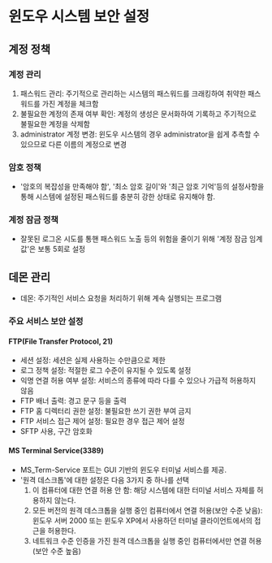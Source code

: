 # 윈도우 시스템 보안 설정  

## 계정 정책  

### 계정 관리  
1. 패스워드 관리: 주기적으로 관리하는 시스템의 패스워드를 크래킹하여 취약한 패스워드를 가진 계정을 체크함  
2. 불필요한 계정의 존재 여부 확인: 계정의 생성은 문서화하여 기록하고 주기적으로 불필요한 계정을 삭제함  
3. administrator 계정 변경: 윈도우 시스템의 경우 administrator을 쉽게 추측할 수 있으므로 다른 이름의 계정으로 변경  

### 암호 정책  
- '암호의 복잡성을 만족해야 함', '최소 암호 길이'와 '최근 암호 기억'등의 설정사항을 통해 시스템에 설정된 패스워드를 충분히 강한 상태로 유지해야 함.  

### 계정 잠금 정책  
- 잘못된 로그온 시도를 통핸 패스워드 노출 등의 위험을 줄이기 위해 '계정 잠금 임계값'은 보통 5회로 설정  

## 데몬 관리  

- 데몬: 주기적인 서비스 요청을 처리하기 위해 계속 실행되는 프로그램  

### 주요 서비스 보안 설정   
#### FTP(File Transfer Protocol, 21)  
- 세션 설정: 세션은 실제 사용하는 수만큼으로 제한  
- 로그 정책 설정: 적절한 로그 수준이 유지될 수 있도록 설정  
- 익명 연결 허용 여부 설정: 서비스의 종류에 따라 다를 수 있으나 가급적 허용하지 않음  
- FTP 배너 출력: 경고 문구 등을 출력  
- FTP 홈 디렉터리 권한 설정: 불필요한 쓰기 권한 부여 금지  
- FTP 서비스 접근 제어 설정: 필요한 경우 접근 제어 설정  
- SFTP 사용, 구간 암호화  

#### MS Terminal Service(3389)  
- MS_Term-Service 포트는 GUI 기반의 윈도우 터미널 서비스를 제공.  
- '원격 데스크톱'에 대한 설정은 다음 3가지 중 하나를 선택  
  1. 이 컴퓨터에 대한 연결 허용 안 함: 해당 시스템에 대한 터미널 서비스 자체를 허용하지 않는다.  
  2. 모든 버전의 원격 데스크톱을 실행 중인 컴퓨터에서 연결 허용(보안 수준 낮음): 윈도우 서버 2000 또는 윈도우 XP에서 사용하던 터미널 클라이언트에서의 접근을 허용한다.  
  3. 네트워크 수준 인증을 가진 원격 데스크톱을 실행 중인 컴퓨터에서만 연결 허용(보안 수준 높음)  


